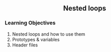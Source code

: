 <!-- PROJECT TITLE -->
 <h2 2 align="center">
  Nested loops
    <br />
    </h2>

### Learning Objectives

1. Nested loops and how to use them
2. Prototypes & variables
3. Header files
